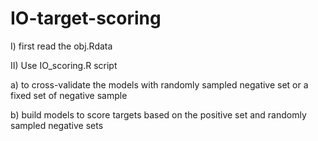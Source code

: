 # IO-target-scoring

I) first read the obj.Rdata 


II) Use IO_scoring.R script

a) to cross-validate the models with randomly sampled negative set or a fixed set of negative sample

b) build models to score targets based on the positive set and randomly sampled negative sets 


